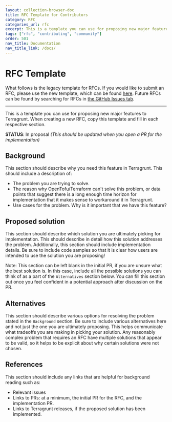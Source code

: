 ```yaml
---
layout: collection-browser-doc
title: RFC Template for Contributors
category: RFC
categories_url: rfc
excerpt: This is a template you can use for proposing new major features to Terragrunt.
tags: ["rfc", "contributing", "community"]
order: 501
nav_title: Documentation
nav_title_link: /docs/
---
```


<!-- markdownlint-disable -->

# RFC Template

What follows is the legacy template for RFCs. If you would like to submit an RFC, please use the new template, which can be found [here](https://github.com/gruntwork-io/terragrunt/issues/new/choose).
Future RFCs can be found by searching for RFCs in [the GitHub Issues tab](https://github.com/gruntwork-io/terragrunt/issues?q=is%3Aopen+is%3Aissue+label%3Arfc).

---

This is a template you can use for proposing new major features to Terragrunt. When creating a new RFC, copy this
template and fill in each respective section.

**STATUS**: In proposal _(This should be updated when you open a PR for the implementation)_


## Background

This section should describe why you need this feature in Terragrunt. This should include a description of:

- The problem you are trying to solve.
- The reason why OpenTofu/Terraform can't solve this problem, or data points that suggest there is a long enough time horizon for
  implementation that it makes sense to workaround it in Terragrunt.
- Use cases for the problem. Why is it important that we have this feature?


## Proposed solution

This section should describe which solution you are ultimately picking for implementation. This should describe in
detail how this solution addresses the problem. Additionally, this section should include implementation details. Be
sure to include code samples so that it is clear how users are intended to use the solution you are proposing!

Note: This section can be left blank in the initial PR, if you are unsure what the best solution is. In this case,
include all the possible solutions you can think of as a part of the `Alternatives` section below. You can fill this
section out once you feel confident in a potential approach after discussion on the PR.


## Alternatives

This section should describe various options for resolving the problem stated in the `Background` section. Be sure to
include various alternatives here and not just the one you are ultimately proposing. This helps communicate what
tradeoffs you are making in picking your solution. Any reasonably complex problem that requires an RFC have multiple
solutions that appear to be valid, so it helps to be explicit about why certain solutions were not chosen.


## References

This section should include any links that are helpful for background reading such as:

- Relevant issues
- Links to PRs: at a minimum, the initial PR for the RFC, and the implementation PR.
- Links to Terragrunt releases, if the proposed solution has been implemented.
